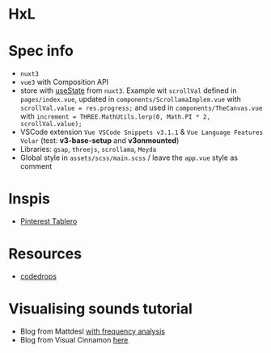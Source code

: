 # HxL

# Spec info

- `nuxt3`
- `vue3` with Composition API
- store with [useState](https://nuxt.com/docs/getting-started/state-management) from `nuxt3`. Example wit `scrollVal` defined in `pages/index.vue`, updated in `components/ScrollamaImplem.vue` with `scrollVal.value = res.progress;` and used in `components/TheCanvas.vue` with `increment = THREE.MathUtils.lerp(0, Math.PI * 2, scrollVal.value);` 
- VSCode extension `Vue VSCode Snippets v3.1.1` & `Vue Language Features Volar` (test: **v3-base-setup** and **v3onmounted**)
- Libraries: `gsap`, `threejs`, `scrollama`, `Meyda`
- Global style in `assets/scss/main.scss` / leave the `app.vue` style as comment

# Inspis

- [Pinterest Tablero](https://www.pinterest.es/hermesgrau/music-player-references/)

# Resources
- [codedrops](https://tympanus.net/codrops/)

# Visualising sounds tutorial

- Blog from Mattdesl [with frequency analysis](https://mattdesl.svbtle.com/audiograph)
- Blog from Visual Cinnamon [here](https://www.visualcinnamon.com/2020/06/sony-music-data-art/#final-result-animated-poster)